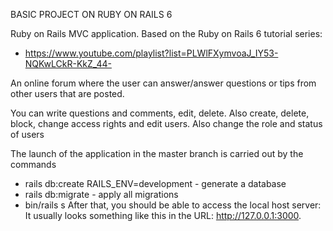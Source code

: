 BASIC PROJECT ON RUBY ON RAILS 6

Ruby on Rails MVC application.
Based on the Ruby on Rails 6 tutorial series:
* https://www.youtube.com/playlist?list=PLWlFXymvoaJ_IY53-NQKwLCkR-KkZ_44-

An online forum where the user can answer/answer questions or tips from other users that are posted.

You can write questions and comments, edit, delete. Also create, delete, block, change access rights and edit users. Also change the role and status of users

The launch of the application in the master branch is carried out by the commands
* rails db:create RAILS_ENV=development - generate a database
* rails db:migrate - apply all migrations
* bin/rails s
After that, you should be able to access the local host server:
It usually looks something like this in the URL: http://127.0.0.1:3000.
